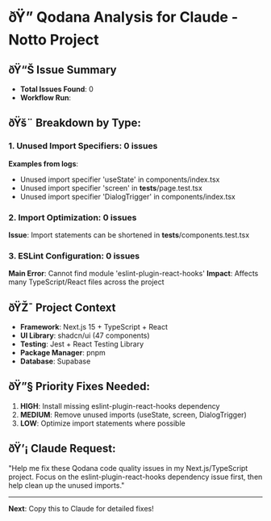 ﻿# ðŸ” Qodana Analysis for Claude - Notto Project

## ðŸ“Š Issue Summary
- **Total Issues Found**: 0
- **Workflow Run**: 

## ðŸš¨ Breakdown by Type:

### 1. Unused Import Specifiers: 0 issues
**Examples from logs**:
- Unused import specifier 'useState' in components/index.tsx
- Unused import specifier 'screen' in __tests__/page.test.tsx  
- Unused import specifier 'DialogTrigger' in components/index.tsx

### 2. Import Optimization: 0 issues  
**Issue**: Import statements can be shortened in __tests__/components.test.tsx

### 3. ESLint Configuration: 0 issues
**Main Error**: Cannot find module 'eslint-plugin-react-hooks'
**Impact**: Affects many TypeScript/React files across the project

## ðŸŽ¯ Project Context
- **Framework**: Next.js 15 + TypeScript + React
- **UI Library**: shadcn/ui (47 components)
- **Testing**: Jest + React Testing Library
- **Package Manager**: pnpm
- **Database**: Supabase

## ðŸ”§ Priority Fixes Needed:
1. **HIGH**: Install missing eslint-plugin-react-hooks dependency
2. **MEDIUM**: Remove unused imports (useState, screen, DialogTrigger) 
3. **LOW**: Optimize import statements where possible

## ðŸ’¡ Claude Request:
"Help me fix these Qodana code quality issues in my Next.js/TypeScript project. Focus on the eslint-plugin-react-hooks dependency issue first, then help clean up the unused imports."

---
**Next**: Copy this to Claude for detailed fixes!
